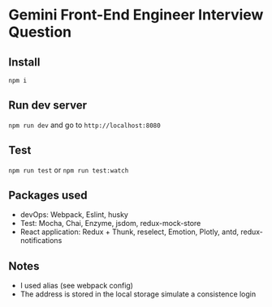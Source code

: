 # Gemini Front-End Engineer Interview Question

## Install
`npm i`

## Run dev server
`npm run dev` and go to `http://localhost:8080`

## Test
`npm run test` or `npm run test:watch`

## Packages used
- devOps: Webpack, Eslint, husky
- Test: Mocha, Chai, Enzyme, jsdom, redux-mock-store
- React application: Redux + Thunk, reselect, Emotion, Plotly, antd, redux-notifications

## Notes
- I used alias (see webpack config)
- The address is stored in the local storage simulate a consistence login
